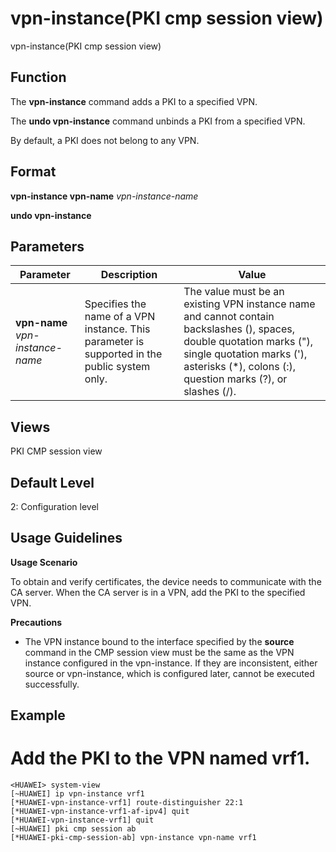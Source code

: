 vpn-instance(PKI cmp session view)
==================================

vpn-instance(PKI cmp session view)

Function
--------

The **vpn-instance** command adds a PKI to a specified VPN.

The **undo vpn-instance** command unbinds a PKI from a specified VPN.

By default, a PKI does not belong to any VPN.



Format
------

**vpn-instance vpn-name** *vpn-instance-name*

**undo vpn-instance**



Parameters
----------

| Parameter | Description | Value |
| --- | --- | --- |
| **vpn-name** *vpn-instance-name* | Specifies the name of a VPN instance.  This parameter is supported in the public system only. | The value must be an existing VPN instance name and cannot contain backslashes (\), spaces, double quotation marks ("), single quotation marks ('), asterisks (\*), colons (:), question marks (?), or slashes (/). |




Views
-----

PKI CMP session view



Default Level
-------------

2: Configuration level



Usage Guidelines
----------------

**Usage Scenario**

To obtain and verify certificates, the device needs to communicate with the CA server. When the CA server is in a VPN, add the PKI to the specified VPN.

**Precautions**

* The VPN instance bound to the interface specified by the **source** command in the CMP session view must be the same as the VPN instance configured in the vpn-instance. If they are inconsistent, either source or vpn-instance, which is configured later, cannot be executed successfully.


Example
-------

# Add the PKI to the VPN named vrf1.
```
<HUAWEI> system-view
[~HUAWEI] ip vpn-instance vrf1
[*HUAWEI-vpn-instance-vrf1] route-distinguisher 22:1
[*HUAWEI-vpn-instance-vrf1-af-ipv4] quit
[*HUAWEI-vpn-instance-vrf1] quit
[~HUAWEI] pki cmp session ab
[*HUAWEI-pki-cmp-session-ab] vpn-instance vpn-name vrf1

```